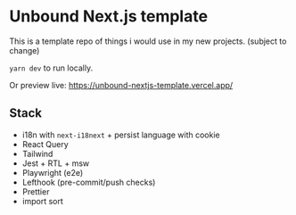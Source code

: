 # Unbound Next.js template

This is a template repo of things i would use in my new projects. (subject to change)

`yarn dev` to run locally.

Or preview live: https://unbound-nextjs-template.vercel.app/

## Stack

- i18n with `next-i18next` + persist language with cookie
- React Query
- Tailwind
- Jest + RTL + msw
- Playwright (e2e)
- Lefthook (pre-commit/push checks)
- Prettier
- import sort
